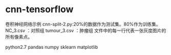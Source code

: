 # cnn-tensorflow
卷积神经网络示例
cnn-split-2.py:20%的数据作为测试集。80%作为训练集。
NC_3.csv ：对照组
tumour_3.csv ：肿瘤组
文件中的每一行代表一张灰度图片的所有像素点。

python2.7 pandas numpy sklearn matplotlib


